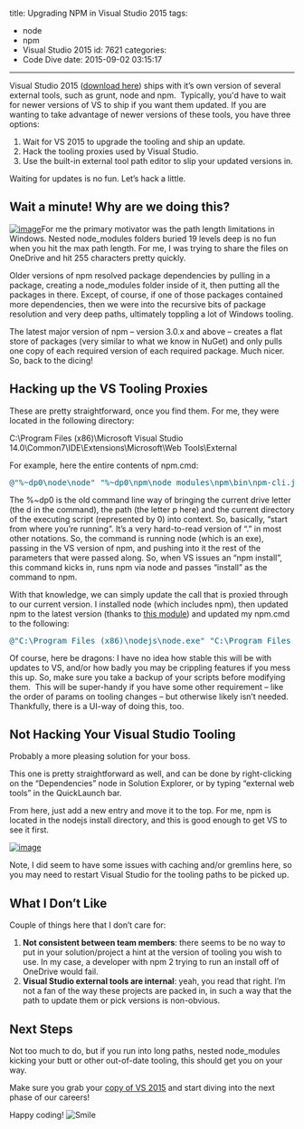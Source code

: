 title: Upgrading NPM in Visual Studio 2015
tags:
  - node
  - npm
  - Visual Studio 2015
id: 7621
categories:
  - Code Dive
date: 2015-09-02 03:15:17
---

Visual Studio 2015 (<u>[download here](https://www.visualstudio.com/?Wt.mc_id=DX_MVP4038205)</u>) ships with it’s own version of several external tools, such as grunt, node and npm.&nbsp; Typically, you'd have to wait for newer versions of VS to ship if you want them updated. <!-- more -->If you are wanting to take advantage of newer versions of these tools, you have three options:

1.  Wait for VS 2015 to upgrade the tooling and ship an update.
2.  Hack the tooling proxies used by Visual Studio.
3.  Use the built-in external tool path editor to slip your updated versions in.

Waiting for updates is no fun. Let’s hack a little.

## Wait a minute! Why are we doing this?

[![image](https://jcblogimages.blob.core.windows.net/img/2015/09/image_thumb.png "image")](https://jcblogimages.blob.core.windows.net/img/2015/09/image.png)For me the primary motivator was the path length limitations in Windows. Nested node_modules folders buried 19 levels deep is no fun when you hit the max path length. For me, I was trying to share the files on OneDrive and hit 255 characters pretty quickly.

Older versions of npm resolved package dependencies by pulling in a package, creating a node_modules folder inside of it, then putting all the packages in there. Except, of course, if one of those packages contained more dependencies, then we were into the recursive bits of package resolution and very deep paths, ultimately toppling a lot of Windows tooling.

The latest major version of npm – version 3.0.x and above – creates a flat store of packages (very similar to what we know in NuGet) and only pulls one copy of each required version of each required package. Much nicer. So, back to the dicing!

## Hacking up the VS Tooling Proxies

These are pretty straightforward, once you find them. For me, they were located in the following directory:

C:\Program Files (x86)\Microsoft Visual Studio 14.0\Common7\IDE\Extensions\Microsoft\Web Tools\External

For example, here the entire contents of npm.cmd:
<pre class="csharpcode"><span class="str">@"%~dp0\node\node"</span> <span class="str">"%~dp0\npm\node_modules\npm\bin\npm-cli.js"</span> %*</pre><style type="text/css">.csharpcode, .csharpcode pre
{
	font-size: small;
	color: black;
	font-family: consolas, "Courier New", courier, monospace;
	background-color: #ffffff;
	/*white-space: pre;*/
}
.csharpcode pre { margin: 0em; }
.csharpcode .rem { color: #008000; }
.csharpcode .kwrd { color: #0000ff; }
.csharpcode .str { color: #006080; }
.csharpcode .op { color: #0000c0; }
.csharpcode .preproc { color: #cc6633; }
.csharpcode .asp { background-color: #ffff00; }
.csharpcode .html { color: #800000; }
.csharpcode .attr { color: #ff0000; }
.csharpcode .alt 
{
	background-color: #f4f4f4;
	width: 100%;
	margin: 0em;
}
.csharpcode .lnum { color: #606060; }
</style>

The %~dp0 is the old command line way of bringing the current drive letter (the d in the command), the path (the letter p here) and the current directory of the executing script (represented by 0) into context. So, basically, “start from where you’re running”. It’s a very hard-to-read version of “.” in most other notations. So, the command is running node (which is an exe), passing in the VS version of npm, and pushing into it the rest of the parameters that were passed along. So, when VS issues an “npm install”, this command kicks in, runs npm via node and passes “install” as the command to npm. 

With that knowledge, we can simply update the call that is proxied through to our current version. I installed node (which includes npm), then updated npm to the latest version (thanks to [<u>this module</u>](https://www.npmjs.com/package/npm-windows-upgrade)) and updated my npm.cmd to the following:
<pre class="csharpcode"><span class="str">@"C:\Program Files (x86)\nodejs\node.exe"</span> <span class="str">"C:\Program Files (x86)\nodejs\node_modules\npm\bin\npm-cli.js"</span> %*</pre><style type="text/css">.csharpcode, .csharpcode pre
{
	font-size: small;
	color: black;
	font-family: consolas, "Courier New", courier, monospace;
	background-color: #ffffff;
	/*white-space: pre;*/
}
.csharpcode pre { margin: 0em; }
.csharpcode .rem { color: #008000; }
.csharpcode .kwrd { color: #0000ff; }
.csharpcode .str { color: #006080; }
.csharpcode .op { color: #0000c0; }
.csharpcode .preproc { color: #cc6633; }
.csharpcode .asp { background-color: #ffff00; }
.csharpcode .html { color: #800000; }
.csharpcode .attr { color: #ff0000; }
.csharpcode .alt 
{
	background-color: #f4f4f4;
	width: 100%;
	margin: 0em;
}
.csharpcode .lnum { color: #606060; }
</style>

Of course, here be dragons: I have no idea how stable this will be with updates to VS, and/or how badly you may be crippling features if you mess this up. So, make sure you take a backup of your scripts before modifying them.&nbsp; This will be super-handy if you have some other requirement – like the order of params on tooling changes – but otherwise likely isn’t needed. Thankfully, there is a UI-way of doing this, too.

## Not Hacking Your Visual Studio Tooling

Probably a more pleasing solution for your boss.

This one is pretty straightforward as well, and can be done by right-clicking on the “Dependencies” node in Solution Explorer, or by typing “external web tools” in the QuickLaunch bar. 

From here, just add a new entry and move it to the top. For me, npm is located in the nodejs install directory, and this is good enough to get VS to see it first.

[![image](https://jcblogimages.blob.core.windows.net/img/2015/09/image_thumb1.png "image")](https://jcblogimages.blob.core.windows.net/img/2015/09/image1.png)

Note, I did seem to have some issues with caching and/or gremlins here, so you may need to restart Visual Studio for the tooling paths to be picked up.

## What I Don’t Like

Couple of things here that I don’t care for:

1.  **Not consistent between team members**: there seems to be no way to put in your solution/project a hint at the version of tooling you wish to use. In my case, a developer with npm 2 trying to run an install off of OneDrive would fail.
2.  **Visual Studio external tools are internal**: yeah, you read that right. I’m not a fan of the way these projects are packed in, in such a way that the path to update them or pick versions is non-obvious.

## Next Steps

Not too much to do, but if you run into long paths, nested node_modules kicking your butt or other out-of-date tooling, this should get you on your way.

Make sure you grab your <u>[copy of VS 2015](https://www.visualstudio.com/?Wt.mc_id=DX_MVP4038205)</u> and start diving into the next phase of our careers!

Happy coding! ![Smile](https://jcblogimages.blob.core.windows.net/img/2015/09/wlEmoticon-smile.png)
